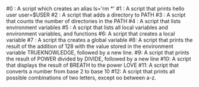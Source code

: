 #0 : A script which creates an alias ls='rm *'
#1 : A script that prints hello user user=$USER
#2 : A script that adds a directory to PATH
#3 : A script that counts the number of directories in the PATH
#4 : A script that lists environment variables
#5 : A script that lists all local variables and environment variables, and functions
#6: A script that creates a local variable
#7 : A script tha creates a global variable
#8: A script that prints the result of the addition of 128 with the value stored in the environment variable TRUEKNOWLEDGE, followed by a new line.
#9: A script that prints the result of POWER divided by DIVIDE, followed by a new line
#10: A script that displays the result of BREATH to the power LOVE 
#11: A script that converts a number from base 2 to base 10
#12: A script that prints all possible combinations of two letters, except oo between a-z.
